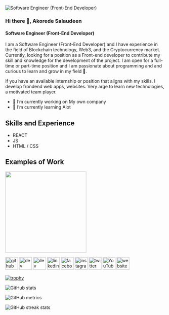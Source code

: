 
![Software Engineer (Front-End Developer)](https://pbs.twimg.com/profile_banners/1272802790188953607/1694256330/600x200)

### Hi there 👋, Akorede Salaudeen
#### Software Engineer (Front-End Developer)

I am a Software Engineer (Front-End Developer) and I have experience in the field of Blockchain technology, Web3, and the Cryptocurrency market.
Currently, looking for a position as a Front-end developer to contribute my skill and knowledge for the development of the project. I am open for a full-time or part-time position and I am passionate about programming and and curious to learn and grow in my field 🤗. 

If you have an available internship or position that aligns with my skills. I develop frondend web apps, websites. Very arge to learn new technologies, a motivated team player.

- 🔭 I’m currently working on My own company 
- 🌱 I’m currently learning Alot

## Skills and Experience
* REACT
* JS
* HTML / CSS

## Examples of Work
<img src="https://github.com/upraisertech/UpraiserTech/blob/main/assets/imgs/works/ecomogame.jpeg" width="256"/>



[<img src='https://cdn.jsdelivr.net/npm/simple-icons@3.0.1/icons/github.svg' alt='github' height='40'>](https://github.com/upraisertech)  [<img src='https://cdn.jsdelivr.net/npm/simple-icons@3.0.1/icons/dev-dot-to.svg' alt='dev' height='40'>](https://dev.to/upraisertech)  [<img src='https://cdn.jsdelivr.net/npm/simple-icons@3.0.1/icons/hashnode.svg' alt='dev' height='40'>](upraisertech)  [<img src='https://cdn.jsdelivr.net/npm/simple-icons@3.0.1/icons/linkedin.svg' alt='linkedin' height='40'>](https://www.linkedin.com/in/upraisertech/)  [<img src='https://cdn.jsdelivr.net/npm/simple-icons@3.0.1/icons/facebook.svg' alt='facebook' height='40'>](https://www.facebook.com/upraisertech)  [<img src='https://cdn.jsdelivr.net/npm/simple-icons@3.0.1/icons/instagram.svg' alt='instagram' height='40'>](https://www.instagram.com/upraisertech/)  [<img src='https://cdn.jsdelivr.net/npm/simple-icons@3.0.1/icons/twitter.svg' alt='twitter' height='40'>](https://twitter.com/upraisertech)  [<img src='https://cdn.jsdelivr.net/npm/simple-icons@3.0.1/icons/youtube.svg' alt='YouTube' height='40'>](https://www.youtube.com/channel/upraisertech)  [<img src='https://cdn.jsdelivr.net/npm/simple-icons@3.0.1/icons/icloud.svg' alt='website' height='40'>](https://upraisertech.vercel.app)  

[![trophy](https://github-profile-trophy.vercel.app/?username=upraisertech)](https://github.com/ryo-ma/github-profile-trophy)

![GitHub stats](https://github-readme-stats.vercel.app/api?username=upraisertech&show_icons=true&count_private=true)  

![GitHub metrics](https://metrics.lecoq.io/upraisertech)  

![GitHub streak stats](https://streak-stats.demolab.com/?user=upraisertech)  
